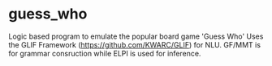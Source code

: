 # guess_who
Logic based program to emulate the popular board game 'Guess Who'
Uses the GLIF Framework (https://github.com/KWARC/GLIF) for NLU. GF/MMT is for grammar consruction while ELPI is used for inference.
